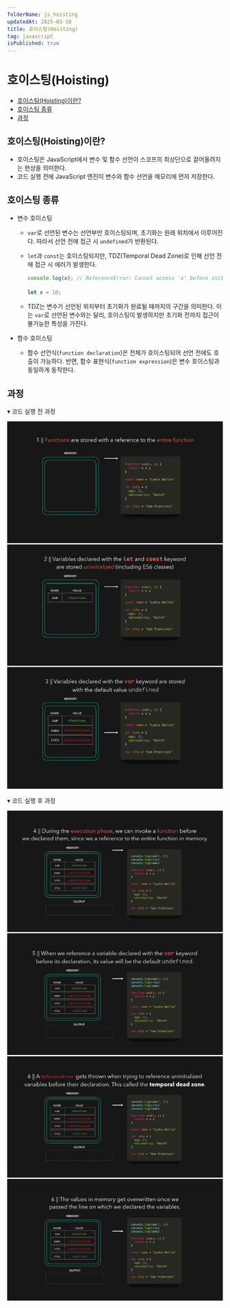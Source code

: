 ```yaml
---
folderName: js_hoisting
updatedAt: 2025-03-18
title: 호이스팅(Hoisting)
tag: javascript
isPublished: true
---
```


# 호이스팅(Hoisting)

- [호이스팅(Hoisting)이란?](#호이스팅hoisting이란)
- [호이스팅 종류](#호이스팅-종류)
- [과정](#과정)

## 호이스팅(Hoisting)이란?

- 호이스팅은 JavaScript에서 변수 및 함수 선언이 스코프의 최상단으로 끌어올려지는 현상을 의미한다.
- 코드 실행 전에 JavaScript 엔진이 변수와 함수 선언을 메모리에 먼저 저장한다.

## 호이스팅 종류

- 변수 호이스팅

  - `var`로 선언된 변수는 선언부만 호이스팅되며, 초기화는 원래 위치에서 이루어진다. 따라서 선언 전에 접근 시 `undefined`가 반환된다.
  - `let`과 `const`는 호이스팅되지만, TDZ(Temporal Dead Zone)로 인해 선언 전에 접근 시 에러가 발생한다.

    ```ts
    console.log(x); // ReferenceError: Cannot access 'x' before initialization

    let x = 10;
    ```

  - TDZ는 변수가 선언된 위치부터 초기화가 완료될 때까지의 구간을 의미한다. 이는 `var`로 선언된 변수와는 달리, 호이스팅이 발생하지만 초기화 전까지 접근이 불가능한 특성을 가진다.

- 함수 호이스팅

  - 함수 선언식(`function declaration`)은 전체가 호이스팅되어 선언 전에도 호출이 가능하다. 반면, 함수 표현식(`function expression`)은 변수 호이스팅과 동일하게 동작한다.

## 과정

▾ 코드 실행 전 과정

![img](images/hoisting_1.gif)
![img](images/hoisting_2.gif)
![img](images/hoisting_3.gif)

▾ 코드 실행 후 과정

![img](images/hoisting_4.gif)
![img](images/hoisting_5.gif)
![img](images/hoisting_6.gif)
![img](images/hoisting_7.gif)
